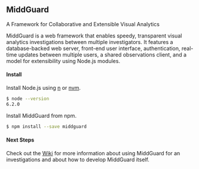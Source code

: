 ## MiddGuard

A Framework for Collaborative and Extensible Visual Analytics

MiddGuard is a web framework that enables speedy, transparent visual analytics
investigations between multiple investigators. It features a database-backed web
server, front-end user interface, authentication, real-time updates between
multiple users, a shared observations client, and a model for extensibility
using Node.js modules.

#### Install

Install Node.js using [n](https://github.com/tj/n) or
[nvm](https://github.com/creationix/nvm).

```sh
$ node --version
6.2.0
```

Install MiddGuard from npm.

```sh
$ npm install --save middguard
```

#### Next Steps

Check out the [Wiki](https://github.com/ProfBlack/middguard/wiki) for more information
about using MiddGuard for an investigations and about how to develop MiddGuard itself.


[1]: http://nodejs.org/       "Node.js"
[2]: http://bower.io/         "bower"
[3]: http://nodemon.io/       "nodemon"
